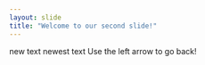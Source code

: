 ```yaml
---
layout: slide
title: "Welcome to our second slide!"
---
```

new text newest text
Use the left arrow to go back!
